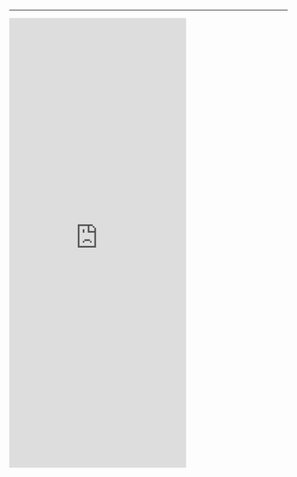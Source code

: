 --- 
<iframe src="https://docs.google.com/forms/d/e/1FAIpQLSfehulfmC8ckDMfXcsWPnlLRl1I8PJAy19JbFZLJrFtD7E_Aw/viewform?embedded=true" width="320" height="813" frameborder="0" marginheight="0" marginwidth="0">Loading…</iframe>
